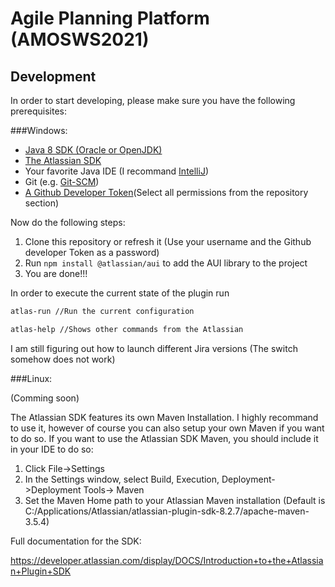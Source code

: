Agile Planning Platform (AMOSWS2021)
======================================


Development
------------

In order to start developing, please make sure you have the following prerequisites:

###Windows:

* [Java 8 SDK (Oracle or OpenJDK)](https://adoptium.net/?variant=openjdk8&jvmVariant=hotspot)
* [The Atlassian SDK ](https://developer.atlassian.com/server/framework/atlassian-sdk/install-the-atlassian-sdk-on-a-windows-system/)
* Your favorite Java IDE (I recommand [IntelliJ](https://www.jetbrains.com/de-de/idea/download/#section=windows))
* Git (e.g. [Git-SCM](https://git-scm.com/))
* [A Github Developer Token](https://docs.github.com/en/authentication/keeping-your-account-and-data-secure/creating-a-personal-access-token#creating-a-token)(Select all permissions from the repository section)

Now do the following steps:

1. Clone this repository or refresh it (Use your username and the Github developer Token as a password)
2. Run ```npm install @atlassian/aui``` to add the AUI library to the project
3. You are done!!!

In order to execute the current state of the plugin run

```bash
atlas-run //Run the current configuration

atlas-help //Shows other commands from the Atlassian 
```
I am still figuring out how to launch different Jira versions (The switch somehow does not work)

###Linux:

(Comming soon)

The Atlassian SDK features its own Maven Installation. I highly recommand to use it, however of course you can also setup your own Maven if you want to do so. If you want to use the Atlassian SDK Maven, you should include it in your IDE to do so:

1. Click File->Settings
2. In the Settings window, select Build, Execution, Deployment->Deployment Tools-> Maven
3. Set the Maven Home path to your Atlassian Maven installation (Default is C:/Applications/Atlassian/atlassian-plugin-sdk-8.2.7/apache-maven-3.5.4)


Full documentation for the SDK:

https://developer.atlassian.com/display/DOCS/Introduction+to+the+Atlassian+Plugin+SDK
